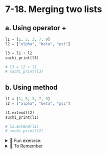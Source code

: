 # 7-18. Merging two lists

## a. Using operator +

```python
l1 = [1, 5, 3, 7, 9]
l2 = ["alpha", "beta", "psi"]

l3 = l1 + l2
suchi_print(l3)

# l3 = l2 + l1
# suchi_print(l3)
```

 ## b. Using method

 ```python
 l1 = [1, 5, 3, 7, 9]
 l2 = ["alpha", "beta", "psi"]

 l1.extend(l2)
 suchi_print(l1)

 # l2.extend(l1)
 # suchi_print(l2)
 ```

<details>
  <summary>
   🎉 Fun exercise: 
  </summary>
See the difference between append and extend

```python
employee = ["28678", "Bob Singer", "HR"]
more_data = ["08/01/1982", "bob@company.com" ]
employee.extend(more_data)
# employee.append(more_data)
suchi_print(employee)
```

**HINT:** The `append()` method adds a list as a single element to the end of a list, whereas the `extend()` method concatenates the first list with another list.
</details>


<details>
  <summary>
    🚩 To Remember
  </summary>

`list3_name = <list1_name> + <list2_name>`
and 
`list1_name.extend(list2_name)`
are almost equivalent.
</details>
